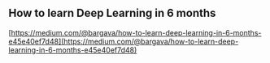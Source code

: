 ## How to learn Deep Learning in 6 months
  
  [https://medium.com/@bargava/how-to-learn-deep-learning-in-6-months-e45e40ef7d48](https://medium.com/@bargava/how-to-learn-deep-learning-in-6-months-e45e40ef7d48)